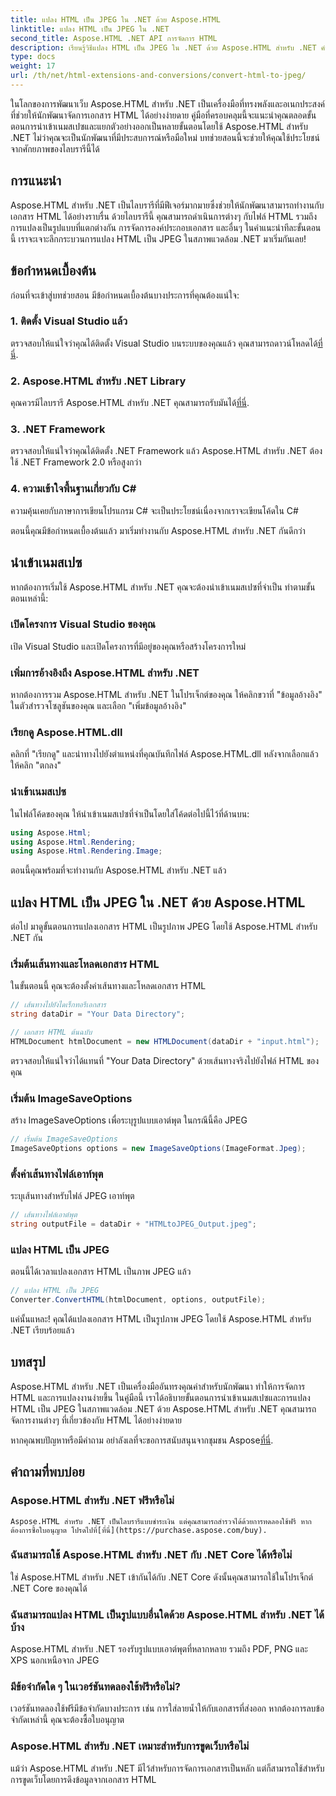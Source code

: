 ```yaml
---
title: แปลง HTML เป็น JPEG ใน .NET ด้วย Aspose.HTML
linktitle: แปลง HTML เป็น JPEG ใน .NET
second_title: Aspose.HTML .NET API การจัดการ HTML
description: เรียนรู้วิธีแปลง HTML เป็น JPEG ใน .NET ด้วย Aspose.HTML สำหรับ .NET คำแนะนำทีละขั้นตอนเพื่อควบคุมประสิทธิภาพของ Aspose.HTML สำหรับ .NET
type: docs
weight: 17
url: /th/net/html-extensions-and-conversions/convert-html-to-jpeg/
---
```


ในโลกของการพัฒนาเว็บ Aspose.HTML สำหรับ .NET เป็นเครื่องมือที่ทรงพลังและอเนกประสงค์ที่ช่วยให้นักพัฒนาจัดการเอกสาร HTML ได้อย่างง่ายดาย คู่มือที่ครอบคลุมนี้จะแนะนำคุณตลอดขั้นตอนการนำเข้าเนมสเปซและแยกตัวอย่างออกเป็นหลายขั้นตอนโดยใช้ Aspose.HTML สำหรับ .NET ไม่ว่าคุณจะเป็นนักพัฒนาที่มีประสบการณ์หรือมือใหม่ บทช่วยสอนนี้จะช่วยให้คุณใช้ประโยชน์จากศักยภาพของไลบรารีนี้ได้

## การแนะนำ

Aspose.HTML สำหรับ .NET เป็นไลบรารีที่มีฟีเจอร์มากมายซึ่งช่วยให้นักพัฒนาสามารถทำงานกับเอกสาร HTML ได้อย่างราบรื่น ด้วยไลบรารีนี้ คุณสามารถดำเนินการต่างๆ กับไฟล์ HTML รวมถึงการแปลงเป็นรูปแบบที่แตกต่างกัน การจัดการองค์ประกอบเอกสาร และอื่นๆ ในคำแนะนำทีละขั้นตอนนี้ เราจะเจาะลึกกระบวนการแปลง HTML เป็น JPEG ในสภาพแวดล้อม .NET มาเริ่มกันเลย!

## ข้อกำหนดเบื้องต้น

ก่อนที่จะเข้าสู่บทช่วยสอน มีข้อกำหนดเบื้องต้นบางประการที่คุณต้องแน่ใจ:

### 1. ติดตั้ง Visual Studio แล้ว
 ตรวจสอบให้แน่ใจว่าคุณได้ติดตั้ง Visual Studio บนระบบของคุณแล้ว คุณสามารถดาวน์โหลดได้[ที่นี่](https://visualstudio.microsoft.com/downloads/).

### 2. Aspose.HTML สำหรับ .NET Library
 คุณควรมีไลบรารี Aspose.HTML สำหรับ .NET คุณสามารถรับมันได้[ที่นี่](https://releases.aspose.com/html/net/).

### 3. .NET Framework
ตรวจสอบให้แน่ใจว่าคุณได้ติดตั้ง .NET Framework แล้ว Aspose.HTML สำหรับ .NET ต้องใช้ .NET Framework 2.0 หรือสูงกว่า

### 4. ความเข้าใจพื้นฐานเกี่ยวกับ C#
ความคุ้นเคยกับภาษาการเขียนโปรแกรม C# จะเป็นประโยชน์เนื่องจากเราจะเขียนโค้ดใน C#

ตอนนี้คุณมีข้อกำหนดเบื้องต้นแล้ว มาเริ่มทำงานกับ Aspose.HTML สำหรับ .NET กันดีกว่า

## นำเข้าเนมสเปซ

หากต้องการเริ่มใช้ Aspose.HTML สำหรับ .NET คุณจะต้องนำเข้าเนมสเปซที่จำเป็น ทำตามขั้นตอนเหล่านี้:

### เปิดโครงการ Visual Studio ของคุณ

เปิด Visual Studio และเปิดโครงการที่มีอยู่ของคุณหรือสร้างโครงการใหม่

### เพิ่มการอ้างอิงถึง Aspose.HTML สำหรับ .NET

หากต้องการรวม Aspose.HTML สำหรับ .NET ในโปรเจ็กต์ของคุณ ให้คลิกขวาที่ "ข้อมูลอ้างอิง" ในตัวสำรวจโซลูชันของคุณ และเลือก "เพิ่มข้อมูลอ้างอิง"

### เรียกดู Aspose.HTML.dll

คลิกที่ "เรียกดู" และนำทางไปยังตำแหน่งที่คุณบันทึกไฟล์ Aspose.HTML.dll หลังจากเลือกแล้วให้คลิก "ตกลง"

### นำเข้าเนมสเปซ

ในไฟล์โค้ดของคุณ ให้นำเข้าเนมสเปซที่จำเป็นโดยใส่โค้ดต่อไปนี้ไว้ที่ด้านบน:

```csharp
using Aspose.Html;
using Aspose.Html.Rendering;
using Aspose.Html.Rendering.Image;
```

ตอนนี้คุณพร้อมที่จะทำงานกับ Aspose.HTML สำหรับ .NET แล้ว

## แปลง HTML เป็น JPEG ใน .NET ด้วย Aspose.HTML

ต่อไป มาดูขั้นตอนการแปลงเอกสาร HTML เป็นรูปภาพ JPEG โดยใช้ Aspose.HTML สำหรับ .NET กัน

### เริ่มต้นเส้นทางและโหลดเอกสาร HTML

ในขั้นตอนนี้ คุณจะต้องตั้งค่าเส้นทางและโหลดเอกสาร HTML

```csharp
// เส้นทางไปยังไดเร็กทอรีเอกสาร
string dataDir = "Your Data Directory";

// เอกสาร HTML ต้นฉบับ
HTMLDocument htmlDocument = new HTMLDocument(dataDir + "input.html");
```

ตรวจสอบให้แน่ใจว่าได้แทนที่ "Your Data Directory" ด้วยเส้นทางจริงไปยังไฟล์ HTML ของคุณ

### เริ่มต้น ImageSaveOptions

สร้าง ImageSaveOptions เพื่อระบุรูปแบบเอาต์พุต ในกรณีนี้คือ JPEG

```csharp
// เริ่มต้น ImageSaveOptions
ImageSaveOptions options = new ImageSaveOptions(ImageFormat.Jpeg);
```

### ตั้งค่าเส้นทางไฟล์เอาท์พุต

ระบุเส้นทางสำหรับไฟล์ JPEG เอาท์พุต

```csharp
// เส้นทางไฟล์เอาต์พุต
string outputFile = dataDir + "HTMLtoJPEG_Output.jpeg";
```

### แปลง HTML เป็น JPEG

ตอนนี้ได้เวลาแปลงเอกสาร HTML เป็นภาพ JPEG แล้ว

```csharp
// แปลง HTML เป็น JPEG
Converter.ConvertHTML(htmlDocument, options, outputFile);
```

แค่นั้นแหละ! คุณได้แปลงเอกสาร HTML เป็นรูปภาพ JPEG โดยใช้ Aspose.HTML สำหรับ .NET เรียบร้อยแล้ว

## บทสรุป

Aspose.HTML สำหรับ .NET เป็นเครื่องมืออันทรงคุณค่าสำหรับนักพัฒนา ทำให้การจัดการ HTML และการแปลงงานง่ายขึ้น ในคู่มือนี้ เราได้อธิบายขั้นตอนการนำเข้าเนมสเปซและการแปลง HTML เป็น JPEG ในสภาพแวดล้อม .NET ด้วย Aspose.HTML สำหรับ .NET คุณสามารถจัดการงานต่างๆ ที่เกี่ยวข้องกับ HTML ได้อย่างง่ายดาย

 หากคุณพบปัญหาหรือมีคำถาม อย่าลังเลที่จะขอการสนับสนุนจากชุมชน Aspose[ที่นี่](https://forum.aspose.com/).

## คำถามที่พบบ่อย

### Aspose.HTML สำหรับ .NET ฟรีหรือไม่
    Aspose.HTML สำหรับ .NET เป็นไลบรารีแบบชำระเงิน แต่คุณสามารถสำรวจได้ด้วยการทดลองใช้ฟรี หากต้องการซื้อใบอนุญาต โปรดไปที่[ที่นี่](https://purchase.aspose.com/buy).

### ฉันสามารถใช้ Aspose.HTML สำหรับ .NET กับ .NET Core ได้หรือไม่
   ใช่ Aspose.HTML สำหรับ .NET เข้ากันได้กับ .NET Core ดังนั้นคุณสามารถใช้ในโปรเจ็กต์ .NET Core ของคุณได้

### ฉันสามารถแปลง HTML เป็นรูปแบบอื่นใดด้วย Aspose.HTML สำหรับ .NET ได้บ้าง
   Aspose.HTML สำหรับ .NET รองรับรูปแบบเอาต์พุตที่หลากหลาย รวมถึง PDF, PNG และ XPS นอกเหนือจาก JPEG

### มีข้อจำกัดใด ๆ ในเวอร์ชันทดลองใช้ฟรีหรือไม่?
   เวอร์ชันทดลองใช้ฟรีมีข้อจำกัดบางประการ เช่น การใส่ลายน้ำให้กับเอกสารที่ส่งออก หากต้องการลบข้อจำกัดเหล่านี้ คุณจะต้องซื้อใบอนุญาต

### Aspose.HTML สำหรับ .NET เหมาะสำหรับการขูดเว็บหรือไม่
   แม้ว่า Aspose.HTML สำหรับ .NET มีไว้สำหรับการจัดการเอกสารเป็นหลัก แต่ก็สามารถใช้สำหรับการขูดเว็บโดยการดึงข้อมูลจากเอกสาร HTML